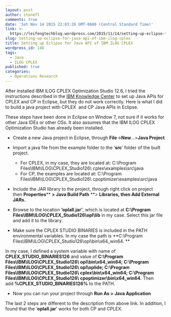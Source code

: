 ```yaml
---
layout: post
author: stonefl
comments: true
date: 'Sat Nov 14 2015 22:03:26 GMT-0600 (Central Standard Time)'
link: >-
  https://leifengtechblog.wordpress.com/2015/11/14/setting-up-eclipse-for-java-api-of-ibm-ilog-cplex/
slug: setting-up-eclipse-for-java-api-of-ibm-ilog-cplex
title: Setting up Eclipse for Java API of IBM ILOG CPLEX
wordpress_id: 148
tags:
  - Java
  - ILOG CPLEX
published: true
categories:
  - Operations Research
---
```


After installed IBM ILOG CPLEX Optimization Studio 12.6, I tried the instructions described in the [IBM Knowledge Center](http://www-01.ibm.com/support/knowledgecenter/SSSA5P_12.6.0/ilog.odms.cplex.help/CPLEX/GettingStarted/topics/set_up/Eclipse.html) to set up Java APIs for CPLEX and CP in Eclipse, but they do not work correctly. Here is what I did to build a java project with CPLEX  and CP Java APIs in Eclipse.

These steps have been done in Eclipse on Window 7, not sure if it works for other Java IDEs or other OSs. It also assumes that the IBM ILOG CPLEX Optimization Studio has already been installed.
<!--more-->

* Create a new Java project in Eclipse, through **File**->**New**…>**Java Project**

* Import a java file from the example folder to the ‘**src**’ folder of the built project.

	* For CPLEX, in my case, they are located at: C:\Program Files\IBM\ILOG\CPLEX_Studio126\ cplex\examples\src\java
    * For CP, the examples are located at: C:\Program Files\IBM\ILOG\CPLEX_Studio126\ cpoptimizer\examples\src\java

* Include the JAR library to the project, through right click on project then **Properties**** **> **Java Build Path**** **> **Libraries, **then** Add External JARs.**

* Browse to the location **‘oplall.jar’**, which is located at **C:\Program Files\IBM\ILOG\CPLEX_Studio126\opl\lib** in my case. Select this jar file and add it to the library.

* Make sure the CPLEX STUDIO BINARIES is included in the PATH environmental variables. In my case the path is **C:\Program Files\IBM\ILOG\CPLEX_Studio126\opl\bin\x64_win64. **

In my case, I defined a system variable with name of **CPLEX_STUDIO_BINARIES126** and value of
**C:\Program Files\IBM\ILOG\CPLEX_Studio126\ opl\bin\x64_win64;
 C:\Program Files\IBM\ILOG\CPLEX_Studio126\ opl\oplide\;
 C:\Program Files\IBM\ILOG\CPLEX_Studio126\ cplex\bin\x64_win64;
 C:\Program Files\IBM\ILOG\CPLEX_Studio126\ cpoptimizer\bin\x64_win64**. 
 Then add **%CPLEX_STUDIO_BINARIES126%** to the PATH.

* Now you can run your project through **Run As > Java Application**


The last 2 steps are different to the description from above link. In addition, I found that the ‘**oplall.jar**’ works for both CP and CPLEX.
